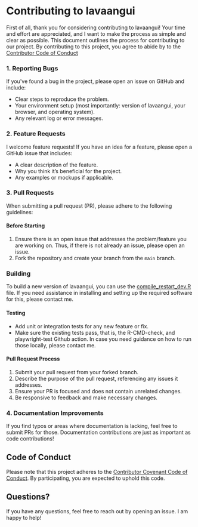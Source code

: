 # Contributing to lavaangui

First of all, thank you for considering contributing to lavaangui! Your time and effort are appreciated, and I want to make the process as simple and clear as possible. This document outlines the process for contributing to our project. By contributing to this project, you agree to abide by to the [Contributor Code of Conduct](CODE_OF_CONDUCT.md)


### 1. Reporting Bugs

If you've found a bug in the project, please open an issue on GitHub and include:
- Clear steps to reproduce the problem.
- Your environment setup (most importantly: version of lavaangui, your browser, and operating system).
- Any relevant log or error messages.

### 2. Feature Requests

I welcome feature requests! If you have an idea for a feature, please open a GitHub issue that includes:
- A clear description of the feature.
- Why you think it’s beneficial for the project.
- Any examples or mockups if applicable.

### 3. Pull Requests

When submitting a pull request (PR), please adhere to the following guidelines:

#### Before Starting

1. Ensure there is an open issue that addresses the problem/feature you are working on. Thus, if there is not already an issue, please open an issue.
2. Fork the repository and create your branch from the `main` branch.

### Building

To build a new version of lavaangui, you can use the [compile_restart_dev.R](dev/compile_restart_dev.R) file. If you need assistance in installing and setting up the required software for this, please contact me. 

#### Testing

- Add unit or integration tests for any new feature or fix.
- Make sure the existing tests pass, that is, the R-CMD-check, and playwright-test Github action. In case you need guidance on how to run those locally, please contact me.

#### Pull Request Process

1. Submit your pull request from your forked branch.
2. Describe the purpose of the pull request, referencing any issues it addresses.
3. Ensure your PR is focused and does not contain unrelated changes.
4. Be responsive to feedback and make necessary changes.

### 4. Documentation Improvements

If you find typos or areas where documentation is lacking, feel free to submit PRs for those. Documentation contributions are just as important as code contributions!

## Code of Conduct

Please note that this project adheres to the [Contributor Covenant Code of Conduct](https://www.contributor-covenant.org/). By participating, you are expected to uphold this code.

## Questions?

If you have any questions, feel free to reach out by opening an issue. I am happy to help!
